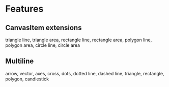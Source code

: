 # Features

## CanvasItem extensions

triangle line, triangle area, rectangle line, rectangle area, polygon line, polygon area, circle line, circle area  

## Multiline

arrow, vector, axes, cross, dots, dotted line, dashed line, triangle, rectangle, polygon, candlestick
